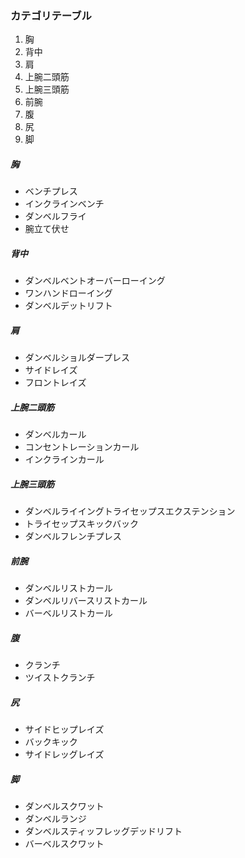 <!-- トレーニングカテゴリとトレーニングの種類 -->

### カテゴリテーブル
1. 胸
2. 背中
3. 肩
4. 上腕二頭筋
5. 上腕三頭筋
6. 前腕
7. 腹
8. 尻
9. 脚

##### 胸
- ベンチプレス
- インクラインベンチ
- ダンベルフライ
- 腕立て伏せ

##### 背中
- ダンベルベントオーバーローイング
- ワンハンドローイング
- ダンベルデットリフト

##### 肩
- ダンベルショルダープレス
- サイドレイズ
- フロントレイズ

##### 上腕二頭筋
- ダンベルカール
- コンセントレーションカール
- インクラインカール

##### 上腕三頭筋
- ダンベルライイングトライセップスエクステンション
- トライセップスキックバック
- ダンベルフレンチプレス

##### 前腕
- ダンベルリストカール
- ダンベルリバースリストカール
- バーベルリストカール

##### 腹
- クランチ
- ツイストクランチ

##### 尻
- サイドヒップレイズ
- バックキック
- サイドレッグレイズ

##### 脚
- ダンベルスクワット
- ダンベルランジ
- ダンベルスティッフレッグデッドリフト
- バーベルスクワット
